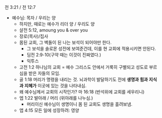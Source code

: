 전 3:21 / 전 12:7
- 예수님: 목자 / 우리는 양
	- 하지만, 때로는 예수가 리더 양 / 우리도 양
	- 살전 5:12, amoung you & over you
	- 장로(목사)/집사
	- 몸된 교회, 그 벽돌이 된 나는 보석이 되어야만 한다.
		- 그 보석을 솔로몬 성전에 보여준건데, 이를 현 교회에 적용시키면 안된다.
		- 딤전 2:9-10(구약 때는 이것이 진짜였다.)
		- 익투스
	- 고전 1:2 하나님의 교회 = 예수 그리스도 안에서 거룩히 구별되고 성도로 부르심을 받은 자들의 모임.
	- 골 1:18 머리가 명령을 내리는 것. 뇌과학이 발달하기도 전에 **생명과 힘과 지식과 지혜가** 이곳에 있는 것을 나타내심.
	- 왜 예수님께서 교회의 시작인가? 마 16:18 (반석위에 교회를 세우리니)
	- 엡 1:22 발아래 / 머리 (위아래를 나누심.)
		- 머리이신 예수님이 생명이니 몸 된 교회도 생명을 흘려보냄.
	- 앱 4:15 모든 일에 성장하려: 영양